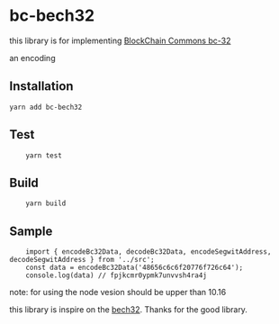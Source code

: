 # bc-bech32
this library is for implementing [BlockChain Commons bc-32](https://github.com/BlockchainCommons/Research/blob/master/papers/bcr-0004-bc32.md)

an encoding 

## Installation

```
yarn add bc-bech32
```

## Test

```
    yarn test
```

## Build

```
    yarn build
```

## Sample

```
    import { encodeBc32Data, decodeBc32Data, encodeSegwitAddress, decodeSegwitAddress } from '../src';
    const data = encodeBc32Data('48656c6c6f20776f726c64');
    console.log(data) // fpjkcmr0ypmk7unvvsh4ra4j

```


note: for using the node vesion should be upper than 10.16

this library is inspire on the [bech32](https://github.com/sipa/bech32/tree/master/ref/javascript). Thanks for the good library.